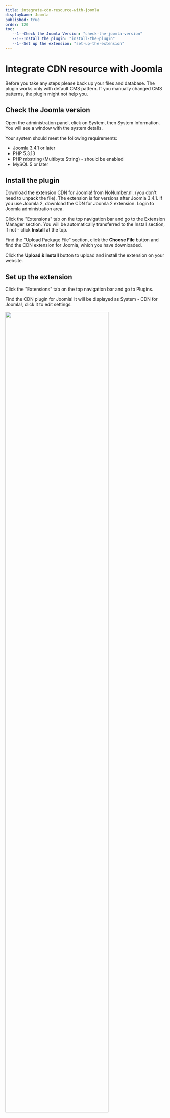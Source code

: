 ```yaml
---
title: integrate-cdn-resource-with-joomla
displayName: Joomla
published: true
order: 120
toc:
   --1--Check the Joomla Version: "check-the-joomla-version"
   --1--Install the plugin: "install-the-plugin"
   --1--Set up the extension: "set-up-the-extension"
---
```

# Integrate CDN resource with Joomla

Before you take any steps please back up your files and database. The plugin works only with default CMS pattern. If you manually changed CMS patterns, the plugin might not help you.

## Check the Joomla version

Open the administration panel, click on System, then System Information. You will see a window with the system details.

Your system should meet the following requirements:

- Joomla 3.4.1 or later
- PHP 5.3.13
- PHP mbstring (Multibyte String) - should be enabled
- MySQL 5 or later

## Install the plugin 

Download the extension CDN for Joomla! from NoNumber.nl. (you don't need to unpack the file). The extension is for versions after Joomla 3.4.1. If you use Joomla 2, download the CDN for Joomla 2 extension. Login to Joomla administration area.

Click the "Extensions" tab on the top navigation bar and go to the Extension Manager section. You will be automatically transferred to the Install section, if not - click **Install** at the top.

Find the "Upload Package File" section, click the **Choose File** button and find the CDN extension for Joomla, which you have downloaded.

Click the **Upload & Install** button to upload and install the extension on your website.

## Set up the extension 

Click the "Extensions" tab on the top navigation bar and go to Plugins.

Find the CDN plugin for Joomla! It will be displayed as System - CDN for Joomla!, click it to edit settings.

<img src="https://assets.gcore.pro/docs/cdn/getting-started/integrate-cdn-with-cms/integrate-cdn-resource-with-joomla/joomla-1-edit.png" alt="" width="80%">

In the CDN section of the settings page type the CNAME that you specified in the Gcore <a href="https://accounts.gcore.com/reports/dashboard" target="_blank">Control panel</a>.

Ensure that your <a href="https://gcore.com/docs/cdn/cdn-resource-options/general/create-and-set-a-custom-domain-for-the-content-delivery-via-cdn" target="_blank">CNAME record has been configured</a> in a proper way before using it for.

Click **Save** to save settings.

<img src="https://assets.gcore.pro/docs/cdn/getting-started/integrate-cdn-with-cms/integrate-cdn-resource-with-joomla/joomla-1-edit.png" alt="" width="80%">

Integration has been completed! We highly recommend you to check the HTML code of your web page to ensure that URLs have been rewritten properly from your original ones to CNAME from the control panel.

To do that press **F12** or open Developers Tools in your browser, choose the Network tab and refresh the page. All static files should have your CNAME in URLs.